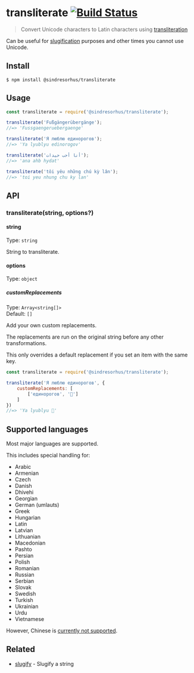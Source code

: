 # transliterate [![Build Status](https://travis-ci.org/sindresorhus/transliterate.svg?branch=master)](https://travis-ci.org/sindresorhus/transliterate)

> Convert Unicode characters to Latin characters using [transliteration](https://en.wikipedia.org/wiki/Transliteration)

Can be useful for [slugification](https://github.com/sindresorhus/slugify) purposes and other times you cannot use Unicode.

## Install

```
$ npm install @sindresorhus/transliterate
```

## Usage

```js
const transliterate = require('@sindresorhus/transliterate');

transliterate('Fußgängerübergänge');
//=> 'Fussgaengeruebergaenge'

transliterate('Я люблю единорогов');
//=> 'Ya lyublyu edinorogov'

transliterate('أنا أحب حيدات');
//=> 'ana ahb hydat'

transliterate('tôi yêu những chú kỳ lân');
//=> 'toi yeu nhung chu ky lan'
```

## API

### transliterate(string, options?)

#### string

Type: `string`

String to transliterate.

#### options

Type: `object`

##### customReplacements

Type: `Array<string[]>`\
Default: `[]`

Add your own custom replacements.

The replacements are run on the original string before any other transformations.

This only overrides a default replacement if you set an item with the same key.

```js
const transliterate = require('@sindresorhus/transliterate');

transliterate('Я люблю единорогов', {
	customReplacements: [
		['единорогов', '🦄']
	]
})
//=> 'Ya lyublyu 🦄'
```

## Supported languages

Most major languages are supported.

This includes special handling for:

- Arabic
- Armenian
- Czech
- Danish
- Dhivehi
- Georgian
- German (umlauts)
- Greek
- Hungarian
- Latin
- Latvian
- Lithuanian
- Macedonian
- Pashto
- Persian
- Polish
- Romanian
- Russian
- Serbian
- Slovak
- Swedish
- Turkish
- Ukrainian
- Urdu
- Vietnamese

However, Chinese is [currently not supported](https://github.com/sindresorhus/transliterate/issues/1).

## Related

- [slugify](https://github.com/sindresorhus/slugify) - Slugify a string
